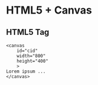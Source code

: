 # HTML5 + Canvas

## HTML5 Tag

```markup
<canvas
    id="cid"
    width="800"
    height="400"
    >
Lorem ipsum ...
</canvas>
```

